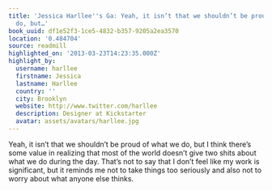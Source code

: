 ```yaml
---
title: 'Jessica Harllee''s Ga: Yeah, it isn’t that we shouldn’t be proud of what we
  do, but…'
book_uuid: df1e52f3-1ce5-4832-b357-9205a2ea3570
location: '0.484704'
source: readmill
highlighted_on: '2013-03-23T14:23:35.000Z'
highlight_by:
  username: harllee
  firstname: Jessica
  lastname: Harllee
  country: ''
  city: Brooklyn
  website: http://www.twitter.com/harllee
  description: Designer at Kickstarter
  avatar: assets/avatars/harllee.jpg
---
```


Yeah, it isn’t that we shouldn’t be proud of what we do, but I think there’s some value in realizing that most of the world doesn’t give two shits about what we do during the day. That’s not to say that I don’t feel like my work is significant, but it reminds me not to take things too seriously and also not to worry about what anyone else thinks.